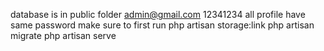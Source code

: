 database is in public folder 
admin@gmail.com
12341234
all profile have same password 
make sure to first run
php artisan storage:link
php artisan migrate 
php artisan serve
